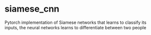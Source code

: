 # siamese_cnn
Pytorch implementation of Siamese networks that learns to classify its inputs, the neural networks learns to differentiate between two people
